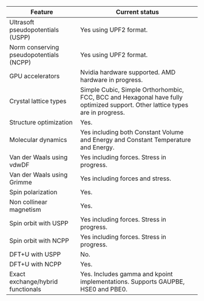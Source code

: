 
|Feature|Current status|
|---------|--------------|
|Ultrasoft pseudopotentials (USPP)|Yes using UPF2 format.|
|Norm conserving pseudopotentials (NCPP)|Yes using UPF2 format.|
|GPU accelerators|Nvidia hardware supported. AMD hardware in progress.|
|Crystal lattice types|Simple Cubic, Simple Orthorhombic, FCC, BCC and Hexagonal have fully optimized support. Other lattice types are in progress.
|Structure optimization|Yes.|
|Molecular dynamics|Yes including both Constant Volume and Energy and Constant Temperature and Energy.|
|Van der Waals using vdwDF|Yes including forces. Stress in progress.|
|Van der Waals using Grimme|Yes including forces and stress.|
|Spin polarization|Yes.|
|Non collinear magnetism|Yes.|
|Spin orbit with USPP|Yes including forces. Stress in progress.|
|Spin orbit with NCPP|Yes including forces. Stress in progress.|
|DFT+U with USPP|No.|
|DFT+U with NCPP|Yes.|
|Exact exchange/hybrid functionals|Yes. Includes gamma and kpoint implementations. Supports GAUPBE, HSE0 and PBE0.|

